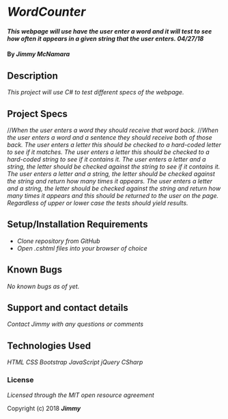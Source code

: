 # _WordCounter_

#### _This webpage will use have the user enter a word and it will test to see how often it appears in a given string that the user enters. 04/27/18_

#### By _**Jimmy McNamara**_

## Description

_This project will use C# to test different specs of the webpage._

## Project Specs

//_When the user enters a word they should receive that word back._
//_When the user enters a word and a sentence they should receive both of those back._
_The user enters a letter this should be checked to a hard-coded letter to see if it matches._
_The user enters a letter this should be checked to a hard-coded string to see if it contains it._
_The user enters a letter and a string, the letter should be checked against the string to see if it contains it._
_The user enters a letter and a string, the letter should be checked against the string and return how many times it appears._
_The user enters a letter and a string, the letter should be checked against the string and return how many times it appears and this should be returned to the user on the page._
_Regardless of upper or lower case the tests should yield results._

## Setup/Installation Requirements

* _Clone repository from GitHub_
* _Open .cshtml files into your browser of choice_

## Known Bugs

_No known bugs as of yet._

## Support and contact details

_Contact Jimmy with any questions or comments_

## Technologies Used

_HTML_
_CSS_
_Bootstrap_
_JavaScript_
_jQuery_
_CSharp_

### License

*Licensed through the MIT open resource agreement*

Copyright (c) 2018 **_Jimmy_**
